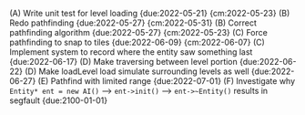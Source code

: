 (A) Write unit test for level loading {due:2022-05-21} {cm:2022-05-23}
(B) Redo pathfinding {due:2022-05-27} {cm:2022-05-31}
(B) Correct pathfinding algorithm {due:2022-05-27} {cm:2022-05-23}
(C) Force pathfinding to snap to tiles {due:2022-06-09} {cm:2022-06-07}
(C) Implement system to record where the entity saw something last {due:2022-06-17}
(D) Make traversing between level portion {due:2022-06-22}
(D) Make loadLevel load simulate surrounding levels as well {due:2022-06-27}
(E) Pathfind with limited range {due:2022-07-01}
(F) Investigate why `Entity* ent = new AI()` --> `ent->init()` --> `ent->~Entity()` results in segfault {due:2100-01-01}